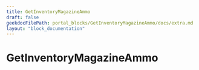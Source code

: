 ```yaml
---
title: GetInventoryMagazineAmmo
draft: false
geekdocFilePath: portal_blocks/GetInventoryMagazineAmmo/docs/extra.md
layout: "block_documentation"
---
```

# GetInventoryMagazineAmmo
